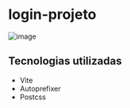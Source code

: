 # login-projeto
![image](https://user-images.githubusercontent.com/81201021/196831012-a712cfd8-5097-48ec-a7b1-eea00c413a34.png)

<h2>Tecnologias utilizadas</h2>
<ul>
    <li>Vite</li>
    <li>Autoprefixer</li>
    <li>Postcss</li>
</ul>
